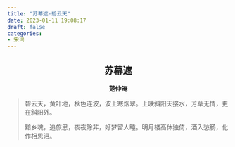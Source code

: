 ```yaml
---
title: "苏幕遮·碧云天"
date: 2023-01-11 19:08:17
draft: false
categories:
- 宋词
---
```


## <center>苏幕遮</center>
**<center>范仲淹</center>**

> 碧云天，黄叶地，秋色连波，波上寒烟翠。上映斜阳天接水，芳草无情，更在斜阳外。
>
> 黯乡魂，追旅思，夜夜除非，好梦留人睡。明月楼高休独倚，酒入愁肠，化作相思泪。
